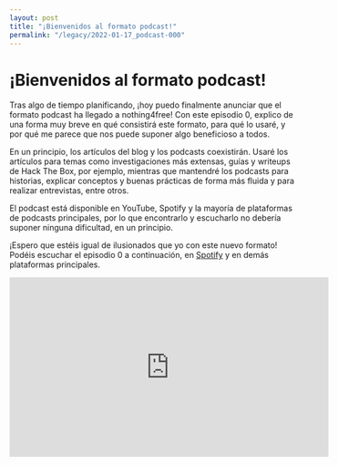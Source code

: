 ```yaml
---
layout: post
title: "¡Bienvenidos al formato podcast!"
permalink: "/legacy/2022-01-17_podcast-000"
---
```


# ¡Bienvenidos al formato podcast!

Tras algo de tiempo planificando, ¡hoy puedo finalmente anunciar que el formato podcast ha llegado a nothing4free! Con este episodio 0, explico de una forma muy breve en qué consistirá este formato, para qué lo usaré, y por qué me parece que nos puede suponer algo beneficioso a todos.

En un principio, los artículos del blog y los podcasts coexistirán. Usaré los artículos para temas como investigaciones más extensas, guías y writeups de Hack The Box, por ejemplo, mientras que mantendré los podcasts para historias, explicar conceptos y buenas prácticas de forma más fluida y para realizar entrevistas, entre otros.

El podcast está disponible en YouTube, Spotify y la mayoría de plataformas de podcasts principales, por lo que encontrarlo y escucharlo no debería suponer ninguna dificultad, en un principio.

¡Espero que estéis igual de ilusionados que yo con este nuevo formato! Podéis escuchar el episodio 0 a continuación, en [Spotify](https://open.spotify.com/show/1S6ty8PyJ4mfVPNIkIvpOL?si=1dca52673c984c94&nd=1) y en demás plataformas principales.

<iframe width="560" height="315" src="https://www.youtube.com/embed/5BZWzaXnHoA" title="YouTube video player" frameborder="0" allow="accelerometer; autoplay; clipboard-write; encrypted-media; gyroscope; picture-in-picture" allowfullscreen></iframe>